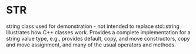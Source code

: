 # STR
string class used for demonstration - not intended to replace std::string
Illustrates how C++ classes work.  Provides a complete implementation for a string value type, 
e.g., provides default, copy, and move constructors, copy and move assignment, and many of the
usual operators and methods.
